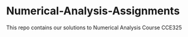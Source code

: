 # Numerical-Analysis-Assignments

This repo contains our solutions to Numerical Analysis Course CCE325